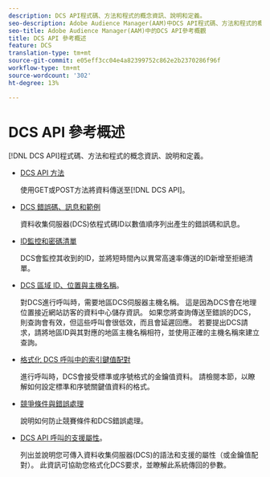 ```yaml
---
description: DCS API程式碼、方法和程式的概念資訊、說明和定義。
seo-description: Adobe Audience Manager(AAM)中DCS API程式碼、方法和程式的概念資訊、說明和定義。
seo-title: Adobe Audience Manager(AAM)中的DCS API參考概觀
title: DCS API 參考概述
feature: DCS
translation-type: tm+mt
source-git-commit: e05eff3cc04e4a82399752c862e2b2370286f96f
workflow-type: tm+mt
source-wordcount: '302'
ht-degree: 13%

---
```



# DCS API 參考概述

[!DNL DCS API]程式碼、方法和程式的概念資訊、說明和定義。

* [DCS API 方法](/help/using/api/dcs-intro/dcs-api-reference/dcs-api-methods.md)

   使用GET或POST方法將資料傳送至[!DNL DCS API]。

* [DCS 錯誤碼、訊息和範例](/help/using/api/dcs-intro/dcs-api-reference/dcs-error-codes.md)

   資料收集伺服器(DCS)依程式碼ID以數值順序列出產生的錯誤碼和訊息。

* [ID監控和密碼清單](/help/using/api/dcs-intro/dcs-api-reference/id-monitoring-denylisting.md)

   DCS會監控其收到的ID，並將短時間內以異常高速率傳送的ID新增至拒絕清單。

* [DCS 區域 ID、位置與主機名稱](/help/using/api/dcs-intro/dcs-api-reference/dcs-regions.md)。

   對DCS進行呼叫時，需要地區DCS伺服器主機名稱。 這是因為DCS會在地理位置接近網站訪客的資料中心儲存資訊。 如果您將查詢傳送至錯誤的DCS，則查詢會有效，但這些呼叫會很低效，而且會延遲回應。 若要提出DCS請求，請將地區ID與其對應的地區主機名稱相符，並使用正確的主機名稱來建立查詢。

* [格式化 DCS 呼叫中的索引鍵值配對](/help/using/api/dcs-intro/dcs-api-reference/dcs-key-format.md)

   進行呼叫時，DCS會接受標準或序號格式的金鑰值資料。 請檢閱本節，以瞭解如何設定標準和序號關鍵值資料的格式。

* [競爭條件與錯誤處理](/help/using/api/dcs-intro/dcs-api-reference/dcs-race-conditions.md)

   說明如何防止競賽條件和DCS錯誤處理。

* [DCS API 呼叫的支援屬性](/help/using/api/dcs-intro/dcs-api-reference/dcs-keys.md)。

   列出並說明您可傳入資料收集伺服器(DCS)的語法和支援的屬性（或金鑰值配對）。 此資訊可協助您格式化DCS要求，並瞭解此系統傳回的參數。

